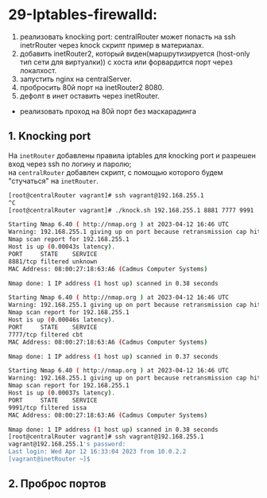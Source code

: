 # 29-Iptables-firewalld:

1. реализовать knocking port: centralRouter может попасть на ssh inetrRouter через knock скрипт
    пример в материалах.
2. добавить inetRouter2, который виден(маршрутизируется (host-only тип сети для виртуалки)) с хоста или форвардится порт через локалхост.
3. запустить nginx на centralServer.
4. пробросить 80й порт на inetRouter2 8080.
5. дефолт в инет оставить через inetRouter.
*  реализовать проход на 80й порт без маскарадинга


## 1. Knocking port

На `inetRouter` добавлены правила iptables для knocking port и разрешен вход через ssh по логину и паролю;  
на `centralRouter` добавлен скрипт, с помощью которого будем "стучаться" на `inetRouter`.

```bash
[root@centralRouter vagrant]# ssh vagrant@192.168.255.1
^C
[root@centralRouter vagrant]# ./knock.sh 192.168.255.1 8881 7777 9991

Starting Nmap 6.40 ( http://nmap.org ) at 2023-04-12 16:46 UTC
Warning: 192.168.255.1 giving up on port because retransmission cap hit (0).
Nmap scan report for 192.168.255.1
Host is up (0.00043s latency).
PORT     STATE    SERVICE
8881/tcp filtered unknown
MAC Address: 08:00:27:18:63:A6 (Cadmus Computer Systems)

Nmap done: 1 IP address (1 host up) scanned in 0.38 seconds

Starting Nmap 6.40 ( http://nmap.org ) at 2023-04-12 16:46 UTC
Warning: 192.168.255.1 giving up on port because retransmission cap hit (0).
Nmap scan report for 192.168.255.1
Host is up (0.00046s latency).
PORT     STATE    SERVICE
7777/tcp filtered cbt
MAC Address: 08:00:27:18:63:A6 (Cadmus Computer Systems)

Nmap done: 1 IP address (1 host up) scanned in 0.37 seconds

Starting Nmap 6.40 ( http://nmap.org ) at 2023-04-12 16:46 UTC
Warning: 192.168.255.1 giving up on port because retransmission cap hit (0).
Nmap scan report for 192.168.255.1
Host is up (0.00037s latency).
PORT     STATE    SERVICE
9991/tcp filtered issa
MAC Address: 08:00:27:18:63:A6 (Cadmus Computer Systems)

Nmap done: 1 IP address (1 host up) scanned in 0.38 seconds
[root@centralRouter vagrant]# ssh vagrant@192.168.255.1
vagrant@192.168.255.1's password: 
Last login: Wed Apr 12 16:33:04 2023 from 10.0.2.2
[vagrant@inetRouter ~]$ 
```

## 2. Проброс портов

